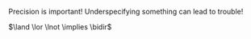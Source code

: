 Precision is important! Underspecifying something can lead to trouble!

$\land \lor \lnot \implies \bidir$
